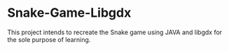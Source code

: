 # Snake-Game-Libgdx

This project intends to recreate the Snake game using JAVA and libgdx for the sole purpose of learning.
